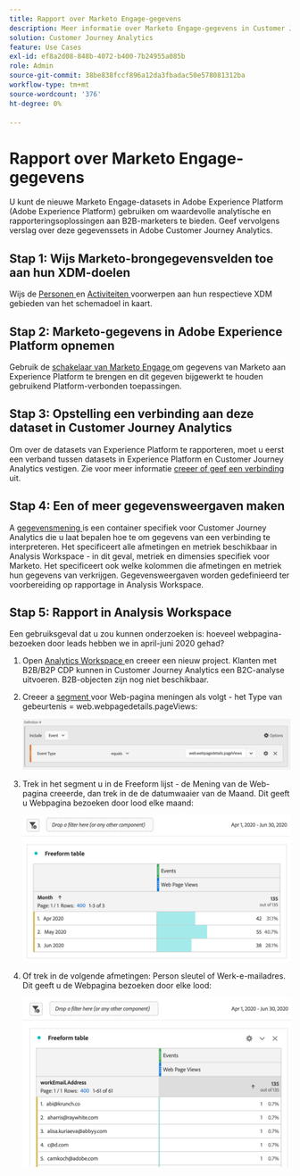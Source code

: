 ```yaml
---
title: Rapport over Marketo Engage-gegevens
description: Meer informatie over Marketo Engage-gegevens in Customer Journey Analytics
solution: Customer Journey Analytics
feature: Use Cases
exl-id: ef8a2d08-848b-4072-b400-7b24955a085b
role: Admin
source-git-commit: 38be838fccf896a12da3fbadac50e578081312ba
workflow-type: tm+mt
source-wordcount: '376'
ht-degree: 0%

---
```


# Rapport over Marketo Engage-gegevens

U kunt de nieuwe Marketo Engage-datasets in Adobe Experience Platform (Adobe Experience Platform) gebruiken om waardevolle analytische en rapporteringsoplossingen aan B2B-marketers te bieden. Geef vervolgens verslag over deze gegevenssets in Adobe Customer Journey Analytics.

## Stap 1: Wijs Marketo-brongegevensvelden toe aan hun XDM-doelen

Wijs de [ Personen ](https://experienceleague.adobe.com/docs/experience-platform/sources/connectors/adobe-applications/mapping/marketo.html?lang=nl-NL#persons) en [ Activiteiten ](https://experienceleague.adobe.com/docs/experience-platform/sources/connectors/adobe-applications/mapping/marketo.html?lang=nl-NL#activities) voorwerpen aan hun respectieve XDM gebieden van het schemadoel in kaart.

## Stap 2: Marketo-gegevens in Adobe Experience Platform opnemen

Gebruik de [ schakelaar van Marketo Engage ](https://experienceleague.adobe.com/docs/experience-platform/sources/connectors/adobe-applications/marketo/marketo.html?lang=nl-NL) om gegevens van Marketo aan Experience Platform te brengen en dit gegeven bijgewerkt te houden gebruikend Platform-verbonden toepassingen.

## Stap 3: Opstelling een verbinding aan deze dataset in Customer Journey Analytics

Om over de datasets van Experience Platform te rapporteren, moet u eerst een verband tussen datasets in Experience Platform en Customer Journey Analytics vestigen. Zie voor meer informatie [ creeer of geef een verbinding ](https://experienceleague.adobe.com/docs/analytics-platform/using/cja-connections/create-connection.html?lang=nl-NL) uit.

## Stap 4: Een of meer gegevensweergaven maken

A [ gegevensmening ](/help/data-views/data-views.md) is een container specifiek voor Customer Journey Analytics die u laat bepalen hoe te om gegevens van een verbinding te interpreteren. Het specificeert alle afmetingen en metriek beschikbaar in Analysis Workspace - in dit geval, metriek en dimensies specifiek voor Marketo. Het specificeert ook welke kolommen die afmetingen en metriek hun gegevens van verkrijgen. Gegevensweergaven worden gedefinieerd ter voorbereiding op rapportage in Analysis Workspace.

## Stap 5: Rapport in Analysis Workspace

Een gebruiksgeval dat u zou kunnen onderzoeken is: hoeveel webpagina-bezoeken door leads hebben we in april-juni 2020 gehad?

1. Open [ Analytics Workspace ](/help/analysis-workspace/home.md) en creeer een nieuw project.
Klanten met B2B/B2P CDP kunnen in Customer Journey Analytics een B2C-analyse uitvoeren. B2B-objecten zijn nog niet beschikbaar.

1. Creeer a [ segment ](/help/components/segments/seg-create.md) voor Web-pagina meningen als volgt - het Type van gebeurtenis = web.webpagedetails.pageViews:

   ![ het venster van de Definitie die Gebeurtenis en Type van Gebeurtenis tonen ](../assets/marketo-filter.png)

1. Trek in het segment u in de Freeform lijst - de Mening van de Web-pagina creeerde, dan trek in de de datumwaaier van de Maand. Dit geeft u Webpagina bezoeken door lood elke maand:

   ![ Vrije lijst die Gebeurtenissen door Maand toont.](../assets/marketo-freeform.png)

1. Of trek in de volgende afmetingen: Person sleutel of Werk-e-mailadres. Dit geeft u de Webpagina bezoeken door elke lood:

   ![ vrije lijst die Gebeurtenissen en workEmail.Address en de Kijken van de Web-pagina toont.](../assets/marketo-freeform2.png)
